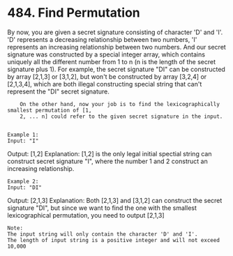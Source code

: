 # 484. Find Permutation

By now, you are given a secret signature consisting of character 'D' and 'I'. 'D'
        represents a decreasing relationship between two numbers, 'I' represents an increasing
        relationship between two numbers. And our secret signature was constructed by a
        special integer array, which contains uniquely all the different number from 1 to n (n is
        the length of the secret signature plus 1). For example, the secret signature "DI" can be
        constructed by array [2,1,3] or [3,1,2], but won't be constructed by array [3,2,4] or
        [2,1,3,4], which are both illegal constructing special string that can't represent the "DI"
        secret signature.
    

    
        On the other hand, now your job is to find the lexicographically smallest permutation of [1,
        2, ... n] could refer to the given secret signature in the input.
    

    Example 1:
    Input: "I"
Output: [1,2]
Explanation: [1,2] is the only legal initial spectial string can construct secret signature "I", where the number 1 and 2 construct an increasing relationship.

    

    Example 2:
    Input: "DI"
Output: [2,1,3]
Explanation: Both [2,1,3] and [3,1,2] can construct the secret signature "DI", but since we want to find the one with the smallest lexicographical permutation, you need to output [2,1,3]

    

    Note:
    The input string will only contain the character 'D' and 'I'.
    The length of input string is a positive integer and will not exceed 10,000